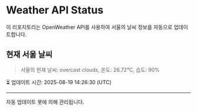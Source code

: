 
# Weather API Status

이 리포지토리는 OpenWeather API를 사용하여 서울의 날씨 정보를 자동으로 업데이트합니다.

## 현재 서울 날씨
> 서울의 현재 날씨: overcast clouds, 온도: 26.72°C, 습도: 90%

⏳ 업데이트 시간: 2025-08-19 14:26:30 (UTC)

---
자동 업데이트 봇에 의해 관리됩니다.
